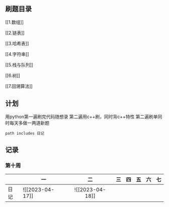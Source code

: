 
## 刷题目录
[[1.数组]]

[[2.链表]]

[[3.哈希表]]

[[4.字符串]]

[[5.栈与队列]]

[[6.树]]

[[7.回溯算法]]


## 计划
用python第一遍刷完代码随想录
第二遍用c++刷，同时背c++特性
第二遍刷单同时每天多做一两道新题



```tasks
path includes 日记
```


## 记录
### 第十周
|      | 一              |       二        | 三  | 四  | 五  | 六  | 七  |
|:---- | --------------- |:---------------:| --- | --- | --- | --- | --- |
| 日记 | ![[2023-04-17]] | ![[2023-04-18]] |     |     |     |     |     |
